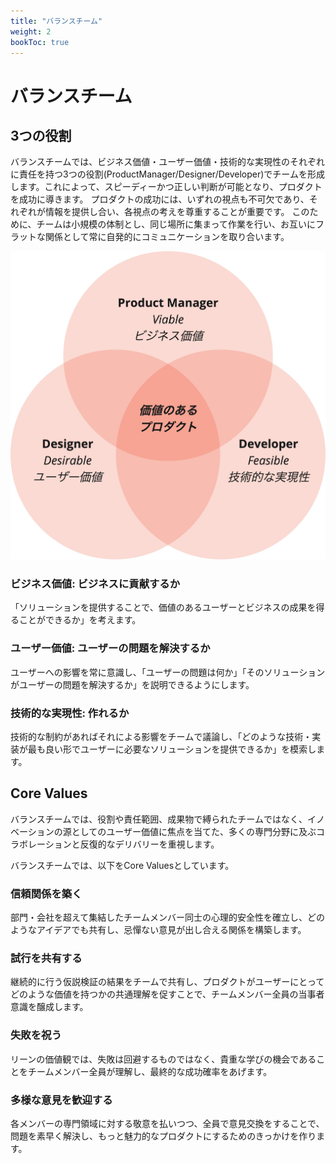 ```yaml
---
title: "バランスチーム"
weight: 2
bookToc: true
---
```


# バランスチーム

## 3つの役割
バランスチームでは、ビジネス価値・ユーザー価値・技術的な実現性のそれぞれに責任を持つ3つの役割(ProductManager/Designer/Developer)でチームを形成します。これによって、スピーディーかつ正しい判断が可能となり、プロダクトを成功に導きます。
プロダクトの成功には、いずれの視点も不可欠であり、それぞれが情報を提供し合い、各視点の考えを尊重することが重要です。
このために、チームは小規模の体制とし、同じ場所に集まって作業を行い、お互いにフラットな関係として常に自発的にコミュニケーションを取り合います。

![balancedTeam](balancedTeam.jpg)

### ビジネス価値: ビジネスに貢献するか
「ソリューションを提供することで、価値のあるユーザーとビジネスの成果を得ることができるか」を考えます。

### ユーザー価値: ユーザーの問題を解決するか
ユーザーへの影響を常に意識し、「ユーザーの問題は何か」「そのソリューションがユーザーの問題を解決するか」を説明できるようにします。

### 技術的な実現性: 作れるか
技術的な制約があればそれによる影響をチームで議論し、「どのような技術・実装が最も良い形でユーザーに必要なソリューションを提供できるか」を模索します。

## Core Values
バランスチームでは、役割や責任範囲、成果物で縛られたチームではなく、イノベーションの源としてのユーザー価値に焦点を当てた、多くの専門分野に及ぶコラボレーションと反復的なデリバリーを重視します。

バランスチームでは、以下をCore Valuesとしています。

### 信頼関係を築く
部門・会社を超えて集結したチームメンバー同士の心理的安全性を確立し、どのようなアイデアでも共有し、忌憚ない意見が出し合える関係を構築します。

### 試行を共有する
継続的に行う仮説検証の結果をチームで共有し、プロダクトがユーザーにとってどのような価値を持つかの共通理解を促すことで、チームメンバー全員の当事者意識を醸成します。

### 失敗を祝う
リーンの価値観では、失敗は回避するものではなく、貴重な学びの機会であることをチームメンバー全員が理解し、最終的な成功確率をあげます。

### 多様な意見を歓迎する
各メンバーの専門領域に対する敬意を払いつつ、全員で意見交換をすることで、問題を素早く解決し、もっと魅力的なプロダクトにするためのきっかけを作ります。

